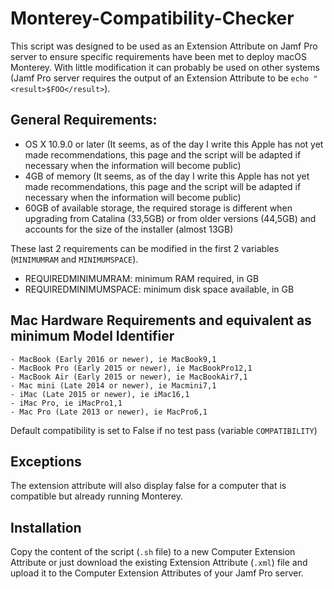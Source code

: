 # Monterey-Compatibility-Checker

This script was designed to be used as an Extension Attribute on Jamf Pro server to ensure specific requirements have been met to deploy macOS Monterey. With little modification it can probably be used on other systems (Jamf Pro server requires the output of an Extension Attribute to be `echo "<result>$FOO</result>`).

## General Requirements:
  - OS X 10.9.0 or later (It seems, as of the day I write this Apple has not yet made recommendations, this page and the script will be adapted if necessary when the information will become public)
  - 4GB of memory (It seems, as of the day I write this Apple has not yet made recommendations, this page and the script will be adapted if necessary when the information will become public)
  - 60GB of available storage, the required storage is different when upgrading from Catalina (33,5GB) or from older versions (44,5GB) and accounts for the size of the installer (almost 13GB)

These last 2 requirements can be modified in the first 2 variables (`MINIMUMRAM` and `MINIMUMSPACE`).
  - REQUIREDMINIMUMRAM: minimum RAM required, in GB
  - REQUIREDMINIMUMSPACE: minimum disk space available, in GB
 

## Mac Hardware Requirements and equivalent as minimum Model Identifier
 	- MacBook (Early 2016 or newer), ie MacBook9,1
 	- MacBook Pro (Early 2015 or newer), ie MacBookPro12,1
 	- MacBook Air (Early 2015 or newer), ie MacBookAir7,1
 	- Mac mini (Late 2014 or newer), ie Macmini7,1
 	- iMac (Late 2015 or newer), ie iMac16,1
 	- iMac Pro, ie iMacPro1,1
 	- Mac Pro (Late 2013 or newer), ie MacPro6,1

Default compatibility is set to False if no test pass (variable `COMPATIBILITY`)

## Exceptions

The extension attribute will also display false for a computer that is compatible but already running Monterey.

## Installation

Copy the content of the script (`.sh` file) to a new Computer Extension Attribute or just download the existing Extension Attribute (`.xml`) file and upload it to the Computer Extension Attributes of your Jamf Pro server.

